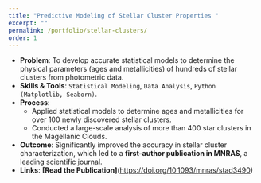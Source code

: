 ```yaml
---
title: "Predictive Modeling of Stellar Cluster Properties "
excerpt: ""
permalink: /portfolio/stellar-clusters/
order: 1
---
```


* **Problem**: To develop accurate statistical models to determine the physical parameters (ages and metallicities) of hundreds of stellar clusters from photometric data.
* **Skills & Tools**: `Statistical Modeling`, `Data Analysis`, `Python (Matplotlib, Seaborn)`.
* **Process**:
    * Applied statistical models to determine ages and metallicities for over 100 newly discovered stellar clusters.
    * Conducted a large-scale analysis of more than 400 star clusters in the Magellanic Clouds.
* **Outcome**: Significantly improved the accuracy in stellar cluster characterization, which led to a **first-author publication in MNRAS**, a leading scientific journal.
* **Links**: **[Read the Publication]**(https://doi.org/10.1093/mnras/stad3490)